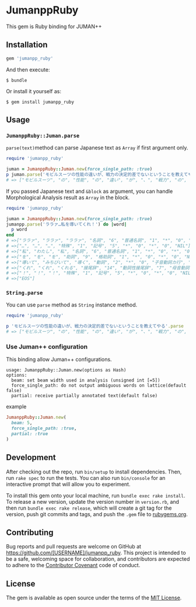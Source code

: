 # JumanppRuby

This gem is Ruby binding for JUMAN++

## Installation

```ruby
gem 'jumanpp_ruby'
```

And then execute:

    $ bundle

Or install it yourself as:

    $ gem install jumanpp_ruby

## Usage

### `JumanppRuby::Juman.parse`

`parse(text)`method can parse Japanese text as `Array` if first argument only.

```rb
require 'jumanpp_ruby'

juman = JumanppRuby::Juman.new(force_single_path: :true)
p juman.parse('モビルスーツの性能の違いが、戦力の決定的差でないということを教えてやる')
# => ["モビルスーツ", "の", "性能", "の", "違い", "が", "、", "戦力", "の", "決定", "的", "差", "で", "ない", "と", "いう", "こと", "を", "教えて", "やる", "EOS"]
```

If you passed Japanese text and `&block` as argument, you can handle Morphological Analysis result as `Array` in the block.

```rb
require 'jumanpp_ruby'

juman = JumanppRuby::Juman.new(force_single_path: :true)
jumanpp.parse('ララァ…私を導いてくれ！') do |word|
  p word
end
# =>["ララァ", "ララァ", "ララァ", "名詞", "6", "普通名詞", "1", "*", "0", "*", "0", "自動獲得:Wikipedia", "Wikipediaリダイレクト:ララァ・スン"]
# =>["…", "…", "…", "特殊", "1", "記号", "5", "*", "0", "*", "0", "NIL"]
# =>["私", "わたし", "私", "名詞", "6", "普通名詞", "1", "*", "0", "*", "0", "代表表記:私/わたし", "漢字読み:訓", "カテゴリ:人"]
# =>["を", "を", "を", "助詞", "9", "格助詞", "1", "*", "0", "*", "0", "NIL"]
# =>["導いて", "みちびいて", "導く", "動詞", "2", "*", "0", "子音動詞カ行", "2", "タ系連用テ形", "14", "代表表記:導く/みちびく"]
# =>["くれ", "くれ", "くれる", "接尾辞", "14", "動詞性接尾辞", "7", "母音動詞", "1", "基本連用形", "8", "代表表記:くれる/くれる"]
# =>["！", "！", "！", "特殊", "1", "記号", "5", "*", "0", "*", "0", "NIL"]
# =>["EOS"]
```

### `String.parse`

You can use `parse` method as `String` instance method.

```rb
require 'jumanpp_ruby'

p 'モビルスーツの性能の違いが、戦力の決定的差でないということを教えてやる'.parse
# => ["モビルスーツ", "の", "性能", "の", "違い", "が", "、", "戦力", "の", "決定", "的", "差", "で", "ない", "と", "いう", "こと", "を", "教えて", "やる", "EOS"]
```

### Use Juman++ configuration

This binding allow Juman++ configurations.

```
usage: JumanppRuby::Juman.new(options as Hash)
options:
  beam: set beam width used in analysis (unsigned int [=5])
  force_single_path: do not output ambiguous words on lattice(default false)
  partial: receive partially annotated text(default false)
```

example

```rb
JumanppRuby::Juman.new(
  beam: 5,
  force_single_path: :true,
  partial: :true
)
```

## Development

After checking out the repo, run `bin/setup` to install dependencies. Then, run `rake spec` to run the tests. You can also run `bin/console` for an interactive prompt that will allow you to experiment.

To install this gem onto your local machine, run `bundle exec rake install`. To release a new version, update the version number in `version.rb`, and then run `bundle exec rake release`, which will create a git tag for the version, push git commits and tags, and push the `.gem` file to [rubygems.org](https://rubygems.org).

## Contributing

Bug reports and pull requests are welcome on GitHub at https://github.com/[USERNAME]/jumanpp_ruby. This project is intended to be a safe, welcoming space for collaboration, and contributors are expected to adhere to the [Contributor Covenant](http://contributor-covenant.org) code of conduct.


## License

The gem is available as open source under the terms of the [MIT License](http://opensource.org/licenses/MIT).

